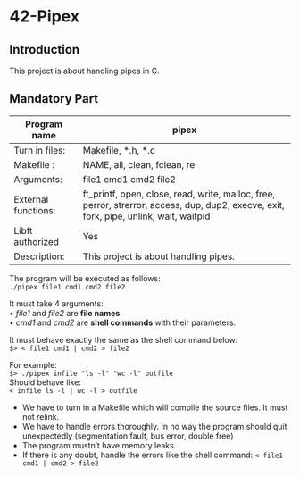 # 42-Pipex

## Introduction

This project is about handling pipes in C.

## Mandatory Part

|Program name        |pipex                                                                                   |
|--------------------|----------------------------------------------------------------------------------------|
|Turn in files:      |Makefile, *.h, *.c                                                                      |
|Makefile  :         |NAME, all, clean, fclean, re                                                            |
|Arguments:          |file1 cmd1 cmd2 file2                                                                   |
|External functions: |ft_printf, open, close, read, write, malloc, free, perror, strerror, access, dup, dup2, execve, exit, fork, pipe, unlink, wait, waitpid                                                                                         |
|Libft authorized    |Yes                                                                                     |
|Description:        |This project is about handling pipes.                                                   |

The program will be executed as follows:  
`./pipex file1 cmd1 cmd2 file2`

It must take 4 arguments:  
• *file1* and *file2* are **file names**.  
• *cmd1* and *cmd2* are **shell commands** with their parameters.

It must behave exactly the same as the shell command below:  
`$> < file1 cmd1 | cmd2 > file2`

For example:  
`$> ./pipex infile "ls -l" "wc -l" outfile`  
Should behave like:  
`< infile ls -l | wc -l > outfile`

- We have to turn in a Makefile which will compile the source files. It must not relink.
- We have to handle errors thoroughly. In no way the program should quit unexpectedly (segmentation fault, bus error, double free)
- The program mustn’t have memory leaks.
- If there is any doubt, handle the errors like the shell command:
`< file1 cmd1 | cmd2 > file2`
